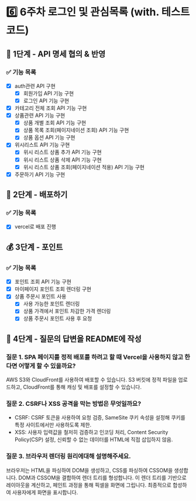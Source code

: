 # 6️⃣ 6주차 로그인 및 관심목록 (with. 테스트코드)
## 📄 1단계 - API 명세 협의 & 반영 
### ✅ 기능 목록
- [x] auth관련  API 구현
  - [x] 회원가입 API 기능 구현
  - [x] 로그인 API 기능 구현
- [x] 카테고리 전체 조회 API 기능 구현
- [x] 상품관련 API 기능 구현
  - [x] 상품 개별 조회 API 기능 구현
  - [x] 상품 목록 조회(페이지네이션 조회) API 기능 구현
  - [x] 상품 옵션 API 기능 구현
- [x] 위시리스트 API 기능 구현
  - [x] 위시 리스트 상품 추가 API 기능 구현
  - [x] 위시 리스트 상품 삭제 API 기능 구현
  - [x] 위시 리스트 상품 조회(페이지네이션 적용) API 기능 구현
- [x] 주문하기 API 기능 구현

## 🚀 2단계 - 배포하기
### ✅ 기능 목록
- [x] vercel로 배포 진행

## 💰 3단계 - 포인트
### ✅ 기능 목록
- [x] 포인트 조회 API 기능 구현
- [x] 마이페이지 포인트 조회 렌더링 구현
- [x] 상품 주문시 포인트 사용
  - [x] 사용 가능한 포인트 렌더링
  - [x] 상품 가격에서 포인트 차감한 가격 렌더링
  - [x] 상품 주문시 포인트 사용 후 요청

## 🤔 4단계 - 질문의 답변을 README에 작성
### 질문 1. SPA 페이지를 정적 배포를 하려고 할 때 Vercel을 사용하지 않고 한다면 어떻게 할 수 있을까요?
AWS S3와 CloudFront를 사용하여 배포할 수 있습니다. S3 버킷에 정적 파일을 업로드하고, CloudFront를 통해 캐싱 및 배포를 설정할 수 있습니다.

### 질문 2. CSRF나 XSS 공격을 막는 방법은 무엇일까요?
- CSRF: CSRF 토큰을 사용하여 요청 검증, SameSite 쿠키 속성을 설정해 쿠키를 특정 사이트에서만 사용하도록 제한.
- XSS: 사용자 입력값을 철저히 검증하고 인코딩 처리, Content Security Policy(CSP) 설정, 신뢰할 수 없는 데이터를 HTML에 직접 삽입하지 않음.

### 질문 3. 브라우저 렌더링 원리에대해 설명해주세요.
브라우저는 HTML을 파싱하여 DOM을 생성하고, CSS를 파싱하여 CSSOM을 생성합니다. DOM과 CSSOM을 결합하여 렌더 트리를 형성합니다. 이 렌더 트리를 기반으로 레이아웃을 계산하고, 페인트 과정을 통해 픽셀을 화면에 그립니다. 최종적으로 합성하여 사용자에게 화면을 표시합니다.